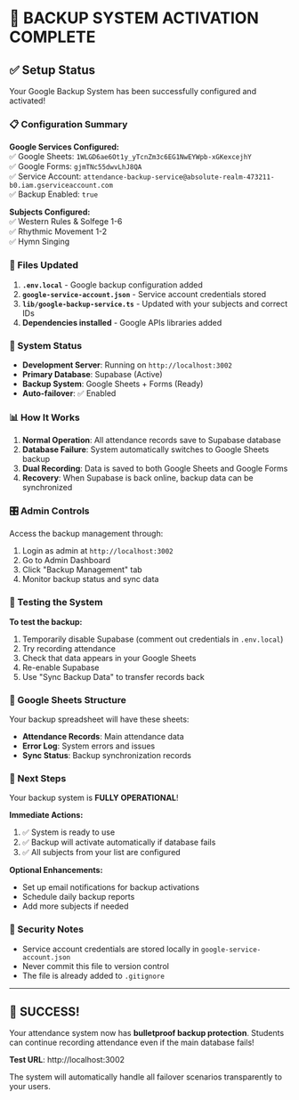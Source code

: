# 🎯 BACKUP SYSTEM ACTIVATION COMPLETE

## ✅ Setup Status

Your Google Backup System has been successfully configured and activated!

### 📋 Configuration Summary

**Google Services Configured:**  
✅ Google Sheets: `1WLGD6ae6Ot1y_yTcnZm3c6EG1NwEYWpb-xGKexcejhY`  
✅ Google Forms: `gjmTNc55dwvLhJ8QA`  
✅ Service Account: `attendance-backup-service@absolute-realm-473211-b0.iam.gserviceaccount.com`  
✅ Backup Enabled: `true`

**Subjects Configured:**  
✅ Western Rules & Solfege 1-6  
✅ Rhythmic Movement 1-2  
✅ Hymn Singing

### 🔧 Files Updated

1. **`.env.local`** - Google backup configuration added
2. **`google-service-account.json`** - Service account credentials stored
3. **`lib/google-backup-service.ts`** - Updated with your subjects and correct IDs
4. **Dependencies installed** - Google APIs libraries added

### 🚀 System Status

- **Development Server**: Running on `http://localhost:3002`
- **Primary Database**: Supabase (Active)
- **Backup System**: Google Sheets + Forms (Ready)
- **Auto-failover**: ✅ Enabled

### 📊 How It Works

1. **Normal Operation**: All attendance records save to Supabase database
2. **Database Failure**: System automatically switches to Google Sheets backup
3. **Dual Recording**: Data is saved to both Google Sheets and Google Forms
4. **Recovery**: When Supabase is back online, backup data can be synchronized

### 🎛️ Admin Controls

Access the backup management through:
1. Login as admin at `http://localhost:3002`
2. Go to Admin Dashboard
3. Click "Backup Management" tab
4. Monitor backup status and sync data

### 🔄 Testing the System

**To test the backup:**
1. Temporarily disable Supabase (comment out credentials in `.env.local`)
2. Try recording attendance
3. Check that data appears in your Google Sheets
4. Re-enable Supabase
5. Use "Sync Backup Data" to transfer records back

### 📱 Google Sheets Structure

Your backup spreadsheet will have these sheets:
- **Attendance Records**: Main attendance data
- **Error Log**: System errors and issues
- **Sync Status**: Backup synchronization records

### 🎯 Next Steps

Your backup system is **FULLY OPERATIONAL**! 

**Immediate Actions:**
1. ✅ System is ready to use
2. ✅ Backup will activate automatically if database fails
3. ✅ All subjects from your list are configured

**Optional Enhancements:**
- Set up email notifications for backup activations
- Schedule daily backup reports
- Add more subjects if needed

### 🔐 Security Notes

- Service account credentials are stored locally in `google-service-account.json`
- Never commit this file to version control
- The file is already added to `.gitignore`

---

## 🎉 SUCCESS!

Your attendance system now has **bulletproof backup protection**. Students can continue recording attendance even if the main database fails!

**Test URL**: http://localhost:3002

The system will automatically handle all failover scenarios transparently to your users.
